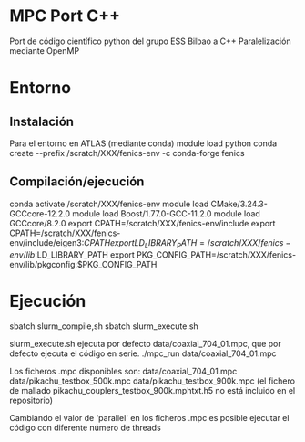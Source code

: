 # MPC Port C++ 
Port de código científico python del grupo ESS Bilbao a C++
Paralelización mediante OpenMP

# Entorno

## Instalación
Para el entorno en ATLAS (mediante conda)
    module load python
    conda create --prefix /scratch/XXX/fenics-env -c conda-forge fenics

## Compilación/ejecución
conda activate /scratch/XXX/fenics-env
module load CMake/3.24.3-GCCcore-12.2.0
module load Boost/1.77.0-GCC-11.2.0
module load GCCcore/8.2.0
export CPATH=/scratch/XXX/fenics-env/include
export CPATH=/scratch/XXX/fenics-env/include/eigen3:$CPATH
export LD_LIBRARY_PATH=/scratch/XXX/fenics-env/lib:$LD_LIBRARY_PATH
export PKG_CONFIG_PATH=/scratch/XXX/fenics-env/lib/pkgconfig:$PKG_CONFIG_PATH

# Ejecución
sbatch slurm_compile,sh
sbatch slurm_execute.sh

slurm_execute.sh ejecuta por defecto data/coaxial_704_01.mpc, que por defecto ejecuta el código en serie. 
    ./mpc_run data/coaxial_704_01.mpc

Los ficheros .mpc disponibles son:
data/coaxial_704_01.mpc
data/pikachu_testbox_500k.mpc
data/pikachu_testbox_900k.mpc (el fichero de mallado pikachu_couplers_testbox_900k.mphtxt.h5 no está incluido en el repositorio)

Cambiando el valor de 'parallel' en los ficheros .mpc es posible ejecutar el código con diferente número de threads